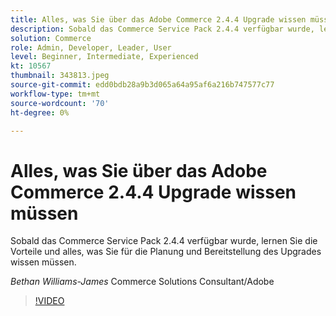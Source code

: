 ```yaml
---
title: Alles, was Sie über das Adobe Commerce 2.4.4 Upgrade wissen müssen
description: Sobald das Commerce Service Pack 2.4.4 verfügbar wurde, lernen Sie die Vorteile und alles, was Sie für die Planung und Bereitstellung des Upgrades wissen müssen.
solution: Commerce
role: Admin, Developer, Leader, User
level: Beginner, Intermediate, Experienced
kt: 10567
thumbnail: 343813.jpeg
source-git-commit: edd0bdb28a9b3d065a64a95af6a216b747577c77
workflow-type: tm+mt
source-wordcount: '70'
ht-degree: 0%

---
```


# Alles, was Sie über das Adobe Commerce 2.4.4 Upgrade wissen müssen

Sobald das Commerce Service Pack 2.4.4 verfügbar wurde, lernen Sie die Vorteile und alles, was Sie für die Planung und Bereitstellung des Upgrades wissen müssen.

*Bethan Williams-James* Commerce Solutions Consultant/Adobe

>[!VIDEO](https://video.tv.adobe.com/v/343813/?quality=12&learn=on)
